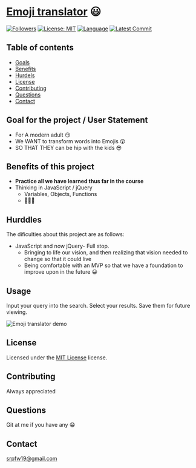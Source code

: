 # [Emoji translator](https://spencerfalor-ward.github.io/Emoji-Translator/) :smiley:

[![Followers](https://img.shields.io/github/followers/SpencerFalor-Ward?style=social)](https://github.com/SpencerFalor-Ward?tab=followers) [![License: MIT](https://img.shields.io/badge/License-MIT-yellow.svg)](https://opensource.org/licenses/MIT) [![Language](https://img.shields.io/github/languages/top/SpencerFalor-Ward/Bootcamp-group-project-1)](https://github.com/SpencerFalor-Ward/Bootcamp-group-project-1/search?l=javascript) [![Latest Commit](https://img.shields.io/github/last-commit/SpencerFalor-Ward/Bootcamp-group-project-1)](https://github.com/SpencerFalor-Ward/Bootcamp-group-project-1/graphs/commit-activity)

## Table of contents

-   [Goals](#Goal)
-   [Benefits](#Benefits)
-   [Hurdels](#Hurdels)
-   [License](#License)
-   [Contributing](#Contributing)
-   [Questions](#Questions)
-   [Contact](#Contact)

## Goal for the project / User Statement 
- For A modern adult :smirk:
- We WANT to transform words into Emojis :astonished:
- SO THAT THEY can be hip with the kids :sunglasses:

## Benefits of this project
- **Practice all we have learned thus far in the course** 
- Thinking in JavaScript / jQuery
  - Variables, Objects, Functions 
  - :thinking::confounded::satisfied:

## Hurddles 
The dificulties about this project are as follows:
- JavaScript and now jQuery- Full stop.
  - Bringing to life our vision, and then realizing that vision needed to change so that it could live
  - Being comfortable with an MVP so that we have a foundation to improve upon in the future :grinning:

## Usage

Input your query into the search. Select your results. Save them for future viewing. 

![Emoji translator demo](./assets/emojiTranslatorDemo.gif)

## License

Licensed under the [MIT License](https://choosealicense.com/licenses/mit/) license.

## Contributing

Always appreciated


## Questions

Git at me if you have any :grin:

## Contact

srpfw19@gmail.com
